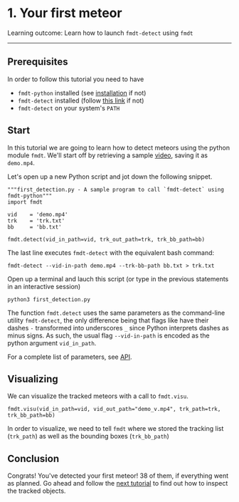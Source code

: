 # 1. Your first meteor

Learning outcome: Learn how to launch `fmdt-detect` using `fmdt`

---

## Prerequisites

In order to follow this tutorial you need to have 

- `fmdt-python` installed (see [installation](../installation.md) if not)
- `fmdt-detect` installed (follow [this link](https://fmdt.readthedocs.io/en/latest/user/installation.html) if not)
- `fmdt-detect` on your system's `PATH` 

## Start

In this tutorial we are going to learn how to detect meteors using the python module `fmdt`. We'll start off by retrieving a sample [video](https://lip6.fr/adrien.cassagne/data/tauh/in/2022_05_31_tauh_34_meteors.mp4), saving it as `demo.mp4`.

Let's open up a new Python script and jot down the following snippet.
```
"""first_detection.py - A sample program to call `fmdt-detect` using fmdt-python"""
import fmdt

vid    = 'demo.mp4'
trk    = 'trk.txt'
bb     = 'bb.txt'

fmdt.detect(vid_in_path=vid, trk_out_path=trk, trk_bb_path=bb)
```
The last line executes `fmdt-detect` with the equivalent bash command:
```{bash}
fmdt-detect --vid-in-path demo.mp4 --trk-bb-path bb.txt > trk.txt
```

Open up a terminal and lauch this script (or type in the previous statements in an interactive session)
```{bash}
python3 first_detection.py
```


The function `fmdt.detect` uses the same parameters as the command-line utility `fmdt-detect`,
the only difference being that flags like have their dashes `-` transformed into underscores `_` 
since Python interprets dashes as minus signs. As such, the usual flag `--vid-in-path` is encoded 
as the python argument `vid_in_path`.

For a complete list of parameters, see [API](../fmdt/modules/api.md).

## Visualizing

We can visualize the tracked meteors with a call to `fmdt.visu`.

```
fmdt.visu(vid_in_path=vid, vid_out_path="demo_v.mp4", trk_path=trk, trk_bb_path=bb)
```

In order to visualize, we need to tell `fmdt` where we stored the tracking list (`trk_path`) as well
as the bounding boxes (`trk_bb_path`)

## Conclusion

Congrats! You've detected your first meteor! 38 of them, if everything went as planned. Go ahead and follow the [next tutorial](./2_Load_Tracked_Objects.md) to find out how to inspect the tracked objects.